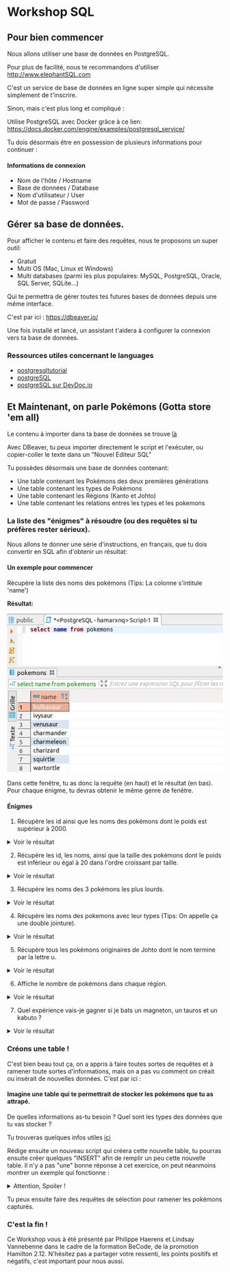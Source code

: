# Workshop SQL

## Pour bien commencer

Nous allons utiliser une base de données en PostgreSQL.

Pour plus de facilité, nous te recommandons d'utiliser http://www.elephantSQL.com

C'est un service de base de données en ligne super simple qui nécessite simplement de t'inscrire.

Sinon, mais c'est plus long et compliqué :

Utilise PostgreSQL avec Docker grâce à ce lien:
https://docs.docker.com/engine/examples/postgresql_service/

Tu dois désormais être en possession de plusieurs informations pour continuer :

#### Informations de connexion

- Nom de l'hôte / Hostname
- Base de données / Database
- Nom d'utilisateur / User
- Mot de passe / Password

## Gérer sa base de données.

Pour afficher le contenu et faire des requêtes, nous te proposons un super outil:

- Gratuit
- Multi OS (Mac, Linux et Windows)
- Multi databases (parmi les plus populaires: MySQL, PostgreSQL, Oracle, SQL Server, SQLite...)

Qui te permettra de gérer toutes tes futures bases de données depuis une même interface.

C'est par ici : https://dbeaver.io/

Une fois installé et lancé, un assistant t'aidera à configurer la connexion vers ta base de données.

### Ressources utiles concernant le languages

* [postgresqltutorial](http://www.postgresqltutorial.com/)
* [postgreSQL](https://www.postgresql.org/)
* [postgreSQL sur DevDoc.io](https://devdocs.io/postgresql~11/)

## Et Maintenant, on parle Pokémons (Gotta store 'em all)

Le contenu à importer dans ta base de données se trouve [là](./exportsFiles/pokemons_Database.sql)

Avec DBeaver, tu peux importer directement le script et l'exécuter, ou copier-coller le texte dans un "Nouvel Editeur SQL"

Tu possèdes désormais une base de données contenant:

- Une table contenant les Pokémons des deux premières générations
- Une table contenant les types de Pokémons
- Une table contenant les Régions (Kanto et Johto)
- Une table contenant les relations entres les types et les pokemons


### La liste des "énigmes" à résoudre (ou des requêtes si tu préfères rester sérieux).

Nous allons te donner une série d'instructions, en français, que tu dois convertir en SQL afin d'obtenir un résultat:

#### Un exemple pour commencer

Récupère la liste des noms des pokémons (Tips: La colonne s'intitule 'name')

**Résultat:**

![Exemple de requête](./img/exemple.png)

Dans cette fenêtre, tu as donc la requête (en haut) et le résultat (en bas). Pour chaque énigme, tu devras obtenir le même genre de fenêtre.

#### Énigmes

1. Récupère les id ainsi que les noms des pokémons dont le poids est supérieur à 2000.

<details><summary>Voir le résultat</summary>
  <p>

| id  | name      |
| --- | --------- |
| 76  | golem     |
| 95  | onix      |
| 130 | gyarados  |
| 131 | lapras    |
| 143 | snorlax   |
| 149 | dragonite |
| 208 | steelix   |
| 226 | mantine   |
| 248 | tyranitar |
| 249 | lugia     |

  </p></details>

2. Récupère les id, les noms, ainsi que la taille des pokémons dont le poids est inférieur ou égal à 20 dans l'ordre croissant par taille.

<details><summary>Voir le résultat</summary>
  <p>
    
| id  | name       | height |
| --- | ---------- | ------ |
| 50  | diglett    | 2      |
| 177 | natu       | 2      |
| 16  | pidgey     | 3      |
| 21  | spearow    | 3      |
| 172 | pichu      | 3      |
| 174 | igglybuff  | 3      |
| 175 | togepi     | 3      |
| 191 | sunkern    | 3      |
| 187 | hoppip     | 4      |
| 109 | koffing    | 6      |
| 188 | skiploom   | 6      |
| 200 | misdreavus | 7      |
| 92  | gastly     | 13     |
| 93  | haunter    | 16     |

  </p></details>
  
3. Récupère les noms des 3 pokémons les plus lourds.

<details><summary>Voir le résultat</summary>
  <p>

| name    |
| ------- |
| snorlax |
| steelix |
| golem   |

  </p></details>
  
4. Récupère les noms des pokemons avec leur types (Tips: On appelle ça une double jointure).

<details><summary>Voir le résultat</summary>
  <p>

| name       | type   |
| ---------- | ------ |
| bulbasaur  | poison |
| bulbasaur  | grass  |
| ivysaur    | poison |
| ivysaur    | grass  |
| venusaur   | poison |
| venusaur   | grass  |
| charmander | fire   |
| charmeleon | fire   |
| charizard  | flying |
| charizard  | fire   |
| ...        | ...    |

  </p></details>
  
5. Récupère tous les pokémons originaires de Johto dont le nom termine par la lettre u.

<details><summary>Voir le résultat</summary>
  <p>

| name     | type  |
| -------- | ----- |
| chinchou | johto |
| pichu    | johto |
| natu     | johto |
| xatu     | johto |
| raikou   | johto |

  </p></details>

6. Affiche le nombre de pokémons dans chaque région.

<details><summary>Voir le résultat</summary>
  <p>

| Sum | name  |
| --- | ----- |
| 151 | kanto |
| 200 | johto |

  </p></details>

7. Quel expérience vais-je gagner si je bats un magneton, un tauros et un kabuto ?

<details><summary>Voir le résultat</summary>
  <p>

| Total |
| ----- |
| 406   |

  </p></details>

### Créons une table ! 

C'est bien beau tout ça, on a appris à faire toutes sortes de requêtes et à ramener toute sortes d'informations, mais on a pas vu comment on créait ou insérait de nouvelles données. C'est par ici :

#### Imagine une table qui te permettrait de stocker les pokémons que tu as attrapé. 

De quelles informations as-tu besoin ? Quel sont les types des données que tu vas stocker ? 

Tu trouveras quelques infos utiles [ici](http://www.postgresqltutorial.com/postgresql-serial/)

Rédige ensuite un nouveau script qui créera cette nouvelle table, tu pourras ensuite créer quelques "INSERT" afin de remplir un peu cette nouvelle table. Il n'y a pas "une" bonne réponse à cet exercice, on peut néanmoins montrer un exemple qui fonctionne : 

<details>
  <summary>Attention, Spoiler !</summary>
  <div>
    <code>
CREATE TABLE catched (
  id SERIAL PRIMARY KEY,
  pokemon_id INT REFERENCES pokemons(id),
  catched_at TIMESTAMP N0T NULL DEFAULT CURRENT_TIMESTAMP,
  deleted_at TIMESTAMP 
);
    </code>
    <br />
    <code>
INSERT INTO 
      catched (pokemon_id) 
VALUES 
      (58),
      (25), 
      (189);
    </code>
  </div>
</details>

Tu peux ensuite faire des requêtes de sélection pour ramener les pokémons capturés.

### C'est la fin !

Ce Workshop vous à été présenté par Philippe Haerens et Lindsay Vannebenne dans le cadre de la formation BeCode, de la promotion Hamilton 2.12. N'hésitez pas a partager votre ressenti, les points positifs et négatifs, c'est important pour nous aussi.


